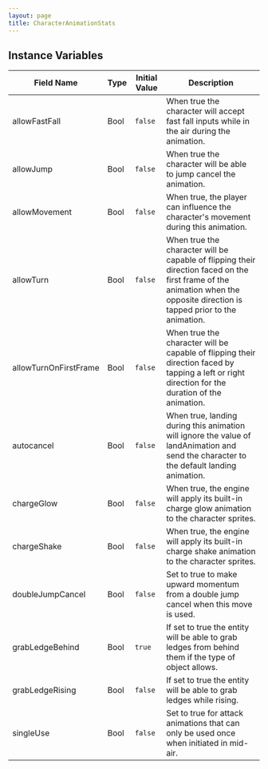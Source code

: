 ```yaml
---
layout: page
title: CharacterAnimationStats
---
```


## Instance Variables

| Field Name | Type | Initial Value | Description |
| ------------ | ------ | --------------- | ------------- |
| allowFastFall | Bool | `false` | When true the character will accept fast fall inputs while in the air during the animation. |
| allowJump | Bool | `false` | When true the character will be able to jump cancel the animation. |
| allowMovement | Bool | `false` | When true, the player can influence the character's movement during this animation. |
| allowTurn | Bool | `false` | When true the character will be capable of flipping their direction faced on the first frame of the animation when the opposite direction is tapped prior to the animation. |
| allowTurnOnFirstFrame | Bool | `false` | When true the character will be capable of flipping their direction faced by tapping a left or right direction for the duration of the animation. |
| autocancel | Bool | `false` | When true, landing during this animation will ignore the value of landAnimation and send the character to the default landing animation. |
| chargeGlow | Bool | `false` | When true, the engine will apply its built-in charge glow animation to the character sprites. |
| chargeShake | Bool | `false` | When true, the engine will apply its built-in charge shake animation to the character sprites. |
| doubleJumpCancel | Bool | `false` | Set to true to make upward momentum from a double jump cancel when this move is used. |
| grabLedgeBehind | Bool | `true` | If set to true the entity will be able to grab ledges from behind them if the type of object allows. |
| grabLedgeRising | Bool | `false` | If set to true the entity will be able to grab ledges while rising. |
| singleUse | Bool | `false` | Set to true for attack animations that can only be used once when initiated in mid-air. |


